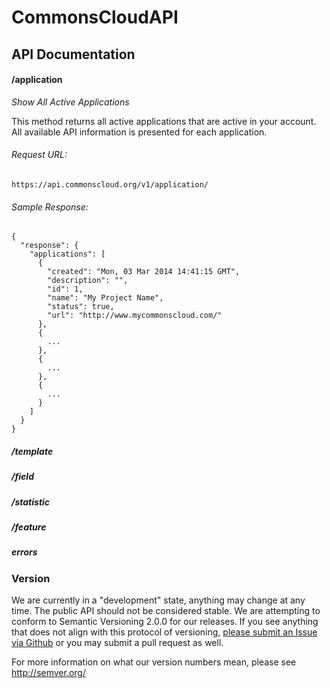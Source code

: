 # CommonsCloudAPI


## API Documentation

#### /application

*Show All Active Applications*

This method returns all active applications that are active in your account. All available API information is presented for each application.

###### Request URL:

```
https://api.commonscloud.org/v1/application/
```

###### Sample Response:

```
{
  "response": {
    "applications": [
      {
        "created": "Mon, 03 Mar 2014 14:41:15 GMT",
        "description": "",
        "id": 1,
        "name": "My Project Name",
        "status": true,
        "url": "http://www.mycommonscloud.com/"
      },
      {
        ...
      },
      {
        ...
      },
      {
        ...
      }
    ]
  }
}
```

##### /template

##### /field

##### /statistic

##### /feature

##### errors


### Version

We are currently in a "development" state, anything may change at any time. The public API should not be considered stable. We are attempting to conform to Semantic Versioning 2.0.0 for our releases. If you see anything that does not align with this protocol of versioning, [please submit an Issue via Github](https://github.com/CommonsCloud/CommonsCloudAPI/issues) or you may submit a pull request as well.

For more information on what our version numbers mean, please see http://semver.org/